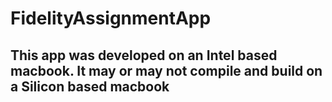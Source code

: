 # FidelityAssignmentApp 
## This app was developed on an Intel based macbook. It may or may not compile and build on a Silicon based macbook
